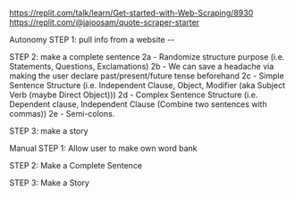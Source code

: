https://replit.com/talk/learn/Get-started-with-Web-Scraping/8930
https://replit.com/@jajoosam/quote-scraper-starter


Autonomy
STEP 1: pull info from a website --

STEP 2: make a complete sentence
      2a - Randomize structure purpose (i.e. Statements, Questions, Exclamations) 
      2b - We can save a headache via making the user declare past/present/future tense beforehand
      2c - Simple Sentence Structure (i.e. Independent Clause, Object, Modifier (aka Subject Verb (maybe Direct Object)))
      2d - Complex Sentence Structure (i.e. Dependent clause, Independent Clause (Combine two sentences with commas))
      2e - Semi-colons.

STEP 3: make a story

Manual
STEP 1: Allow user to make own word bank

STEP 2: Make a Complete Sentence

STEP 3: Make a Story

